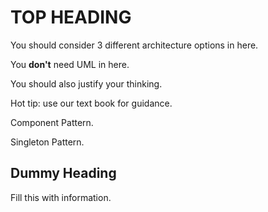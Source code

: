 # TOP HEADING

You should consider 3 different architecture options in here.

You **don't** need UML in here.

You should also justify your thinking.

Hot tip: use our text book for guidance.

Component Pattern.

Singleton Pattern.

## Dummy Heading
Fill this with information.
